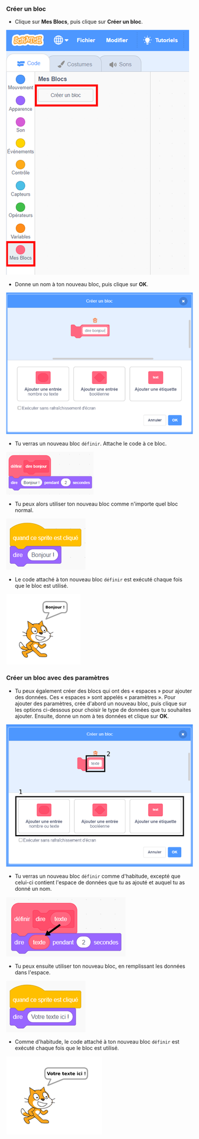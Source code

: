 ### Créer un bloc

+ Clique sur **Mes Blocs**, puis clique sur **Créer un bloc**.

![Mes Blocs](images/my-blocks-annotated.png)

+ Donne un nom à ton nouveau bloc, puis clique sur **OK**.

![Créer un nouveau bloc](images/block-create.png)

+ Tu verras un nouveau bloc `définir`. Attache le code à ce bloc.

![Définir un nouveau bloc](images/block-define.png)

+ Tu peux alors utiliser ton nouveau bloc comme n'importe quel bloc normal.

![Utiliser un nouveau bloc](images/block-use.png)

+ Le code attaché à ton nouveau bloc `définir` est exécuté chaque fois que le bloc est utilisé.

![Tester un nouveau bloc](images/block-test.png)

### Créer un bloc avec des paramètres

+ Tu peux également créer des blocs qui ont des « espaces » pour ajouter des données. Ces « espaces » sont appelés « paramètres ». Pour ajouter des paramètres, crée d'abord un nouveau bloc, puis clique sur les options ci-dessous pour choisir le type de données que tu souhaites ajouter. Ensuite, donne un nom à tes données et clique sur **OK**.

![Créer un nouveau bloc avec des paramètres](images/parameter-create-annotated.png)

+ Tu verras un nouveau bloc `définir` comme d'habitude, excepté que celui-ci contient l'espace de données que tu as ajouté et auquel tu as donné un nom.

![Définir un nouveau bloc avec des paramètres](images/parameter-define-annotated.png)

+ Tu peux ensuite utiliser ton nouveau bloc, en remplissant les données dans l'espace.

![Utiliser un nouveau bloc avec des paramètres](images/parameter-use.png)

+ Comme d'habitude, le code attaché à ton nouveau bloc `définir` est exécuté chaque fois que le bloc est utilisé.

![Tester un nouveau bloc avec des paramètres](images/parameter-test.png)